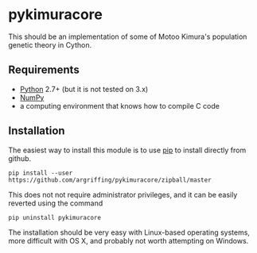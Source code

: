 pykimuracore
============

This should be an implementation of some of Motoo Kimura's
population genetic theory in Cython.


Requirements
------------

 * [Python](http://python.org/) 2.7+ (but it is not tested on 3.x)
 * [NumPy](http://www.numpy.org/)
 * a computing environment that knows how to compile C code


Installation
------------

The easiest way to install this module is to use
[pip](http://www.pip-installer.org/)
to install directly from github.

`pip install --user https://github.com/argriffing/pykimuracore/zipball/master`

This does not not require administrator privileges,
and it can be easily reverted using the command

`pip uninstall pykimuracore`

The installation should be very easy with Linux-based operating systems,
more difficult with OS X,
and probably not worth attempting on Windows.

